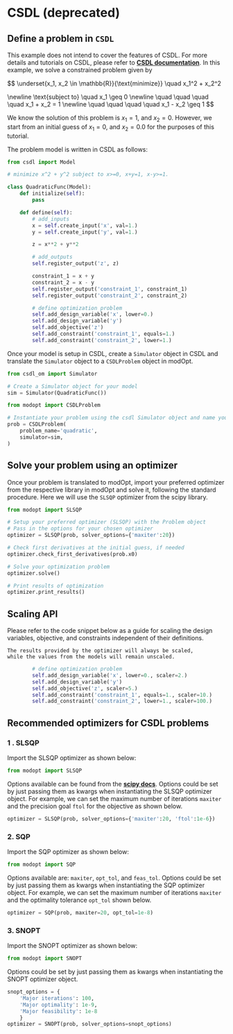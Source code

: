 # CSDL (deprecated)

## Define a problem in `CSDL`

This example does not intend to cover the features of CSDL.
For more details and tutorials on CSDL, please refer to **[CSDL documentation](https://lsdolab.github.io/csdl/)**.
In this example, we solve a constrained problem given by

$$
\underset{x_1, x_2 \in \mathbb{R}}{\text{minimize}} \quad x_1^2 + x_2^2

\newline
\text{subject to} \quad x_1 \geq 0
\newline
\quad \quad \quad \quad x_1 + x_2 = 1
\newline
\quad \quad \quad \quad x_1 - x_2 \geq 1
$$

We know the solution of this problem is $x_1=1$, and $x_2=0$.
However, we start from an initial guess of $x_1=0$, and $x_2=0.0$ for the purposes of this tutorial.

The problem model is written in CSDL as follows:

```py
from csdl import Model

# minimize x^2 + y^2 subject to x>=0, x+y=1, x-y>=1.

class QuadraticFunc(Model):
    def initialize(self):
        pass

    def define(self):
        # add_inputs
        x = self.create_input('x', val=1.)
        y = self.create_input('y', val=1.)

        z = x**2 + y**2

        # add_outputs
        self.register_output('z', z)

        constraint_1 = x + y
        constraint_2 = x - y
        self.register_output('constraint_1', constraint_1)
        self.register_output('constraint_2', constraint_2)

        # define optimization problem
        self.add_design_variable('x', lower=0.)
        self.add_design_variable('y')
        self.add_objective('z')
        self.add_constraint('constraint_1', equals=1.)
        self.add_constraint('constraint_2', lower=1.)
```

Once your model is setup in CSDL, create a `Simulator` object in CSDL and 
translate the `Simulator` object to a `CSDLProblem` object in modOpt.

```py
from csdl_om import Simulator

# Create a Simulator object for your model
sim = Simulator(QuadraticFunc())

from modopt import CSDLProblem

# Instantiate your problem using the csdl Simulator object and name your problem
prob = CSDLProblem(
    problem_name='quadratic',
    simulator=sim,
)
```
## Solve your problem using an optimizer

Once your problem is translated to modOpt, import your preferred optimizer from
the respective library in modOpt and solve it, following the standard procedure.
Here we will use the `SLSQP` optimizer from the scipy library.

```py
from modopt import SLSQP

# Setup your preferred optimizer (SLSQP) with the Problem object 
# Pass in the options for your chosen optimizer
optimizer = SLSQP(prob, solver_options={'maxiter':20})

# Check first derivatives at the initial guess, if needed
optimizer.check_first_derivatives(prob.x0)

# Solve your optimization problem
optimizer.solve()

# Print results of optimization
optimizer.print_results()
```

## Scaling API

Please refer to the code snippet below as a guide for scaling 
the design variables, objective, and constraints independent 
of their definitions.

```{warning}
The results provided by the optimizer will always be scaled,
while the values from the models will remain unscaled.
```

```py
        # define optimization problem
        self.add_design_variable('x', lower=0., scaler=2.)
        self.add_design_variable('y')
        self.add_objective('z', scaler=5.)
        self.add_constraint('constraint_1', equals=1., scaler=10.)
        self.add_constraint('constraint_2', lower=1., scaler=100.)
```

## Recommended optimizers for CSDL problems

### 1 . SLSQP

Import the SLSQP optimizer as shown below:

```py
from modopt import SLSQP
```

Options available can be found from the 
**[scipy docs](https://docs.scipy.org/doc/scipy/reference/optimize.minimize-slsqp.html#optimize-minimize-slsqp)**.
Options could be set by just passing them as kwargs when 
instantiating the SLSQP optimizer object.
For example, we can set the maximum number of iterations `maxiter` 
and the precision goal `ftol` for the objective as shown below.

```py
optimizer = SLSQP(prob, solver_options={'maxiter':20, 'ftol':1e-6})
```

### 2. SQP

Import the SQP optimizer as shown below:

```py
from modopt import SQP
```
Options available are: `maxiter`, `opt_tol`, and `feas_tol`.
Options could be set by just passing them as kwargs when 
instantiating the SQP optimizer object.
For example, we can set the maximum number of iterations `maxiter` 
and the optimality tolerance `opt_tol` shown below.

```py
optimizer = SQP(prob, maxiter=20, opt_tol=1e-8)
```


### 3. SNOPT

Import the SNOPT optimizer as shown below:

```py
from modopt import SNOPT
```
Options could be set by just passing them as kwargs when 
instantiating the SNOPT optimizer object.

```py
snopt_options = {
    'Major iterations': 100, 
    'Major optimality': 1e-9, 
    'Major feasibility': 1e-8
    }
optimizer = SNOPT(prob, solver_options=snopt_options)
```
